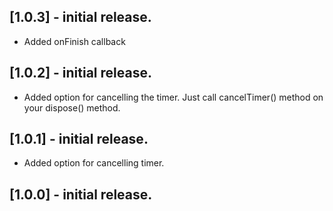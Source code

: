 ## [1.0.3] - initial release.

* Added onFinish callback

## [1.0.2] - initial release.

* Added option for cancelling the timer.
Just call cancelTimer() method on your dispose() method.

## [1.0.1] - initial release.

* Added option for cancelling timer.

## [1.0.0] - initial release.